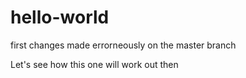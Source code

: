 # hello-world
first changes made errorneously on the master branch

Let's see how this one will work out then
